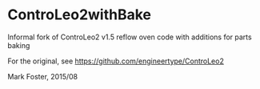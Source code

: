 # ControLeo2withBake
Informal fork of ControLeo2 v1.5 reflow oven code with additions for parts baking

For the original, see
https://github.com/engineertype/ControLeo2

Mark Foster, 2015/08
